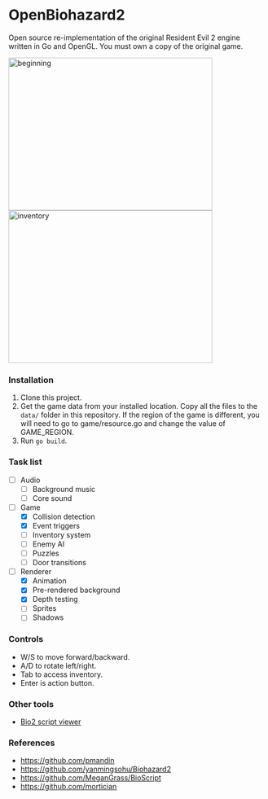 # OpenBiohazard2
Open source re-implementation of the original Resident Evil 2 engine written in Go and OpenGL. You must own a copy of the original game.

<div style="display:inline-block;">
<img src="https://github.com/OpenBiohazard2/OpenBiohazard2/raw/master/screenshots/beginning.png" alt="beginning" width="400" height="300" />
<img src="https://github.com/OpenBiohazard2/OpenBiohazard2/raw/master/screenshots/inventory.png" alt="inventory" width="400" height="300" />
</div>

### Installation

1. Clone this project.
2. Get the game data from your installed location. Copy all the files to the `data/` folder in this repository. If the region of the game is different, you will need to go to game/resource.go and change the value of GAME_REGION.
3. Run `go build`.

### Task list

- [ ] Audio
  - [ ] Background music
  - [ ] Core sound
- [ ] Game
  - [x] Collision detection
  - [x] Event triggers
  - [ ] Inventory system
  - [ ] Enemy AI
  - [ ] Puzzles
  - [ ] Door transitions
- [ ] Renderer
  - [x] Animation
  - [x] Pre-rendered background
  - [x] Depth testing
  - [ ] Sprites
  - [ ] Shadows

### Controls

- W/S to move forward/backward.
- A/D to rotate left/right.
- Tab to access inventory.
- Enter is action button.

### Other tools

- [Bio2 script viewer](https://github.com/OpenBiohazard2/Bio2ScriptViewer)

### References

- https://github.com/pmandin
- https://github.com/yanmingsohu/Biohazard2
- https://github.com/MeganGrass/BioScript
- https://github.com/mortician

